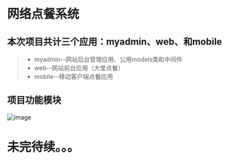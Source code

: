 # 网络点餐系统
## 本次项目共计三个应用：myadmin、web、和mobile
  >- myadmin--网站后台管理应用、公用models类和中间件
  >- web--网站前台应用（大堂点餐）
  >- mobile--移动客户端点餐应用  
## 项目功能模块
![image](https://user-images.githubusercontent.com/45172892/174628404-52b7e98f-12bd-42ca-8d11-48ceef6be7e7.png)

# 未完待续。。。

